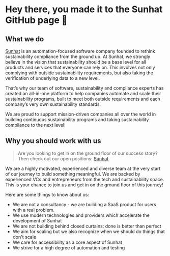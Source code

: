 # Hey there, you made it to the Sunhat GitHub page 🎉

## What we do
[Sunhat](https://www.getsunhat.com) is an automation-focused software company founded to rethink sustainability compliance from the ground up. At Sunhat, we strongly believe in the vision that sustainability should be a base level for all products and services that everyone can rely on. This involves not only complying with outside sustainability requirements, but also taking the verification of underlying data to a new level.

That’s why our team of software, sustainability and compliance experts has created an all-in-one platform to help companies automate and scale their sustainability programs, built to meet both outside requirements and each company’s very own sustainability standards. 

We are proud to support mission-driven companies all over the world in building continuous sustainability programs and taking sustainability compliance to the next level!

## Why you should work with us

> Are you looking to get in on the ground floor of our success story? Then check out our open positions: [Sunhat](https://sunhat.notion.site/Jobs-Sunhat-6c3eb57536d7418d8ebe89d6a24a2238)

We are a highly motivated, experienced and diverse team at the very start of our journey to build something meaningful. We are backed by experienced VCs and entrepreneurs from the tech and sustainability space. This is your chance to join us and get in on the ground floor of this journey!

Here are some things to know about us:

- We are not a consultancy - we are building a SaaS product for users with a real problem.
- We use modern technologies and providers which accelerate the development of Sunhat
- We are not building behind closed curtains: done is better than perfect
- We aim for scaling but we also recognize when we should do things that don't scale
- We care for accessibility as a core aspect of Sunhat
- We strive for a high degree of automation and testing

